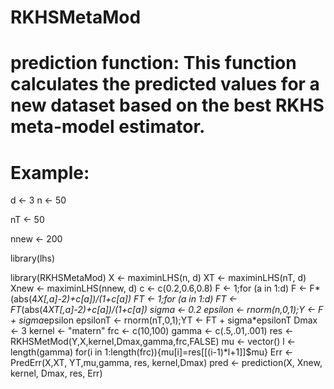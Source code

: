 # RKHSMetaMod
# prediction function: This function calculates the predicted values for a new dataset based on the best RKHS meta-model estimator. 
# Example:
d <- 3
n <- 50

nT <- 50

nnew <- 200

library(lhs)

library(RKHSMetaMod)
X <- maximinLHS(n, d)
XT <- maximinLHS(nT, d)
Xnew <- maximinLHS(nnew, d)
c <- c(0.2,0.6,0.8)
F <- 1;for (a in 1:d) F <- F*(abs(4*X[,a]-2)+c[a])/(1+c[a])
FT <- 1;for (a in 1:d) FT <- FT*(abs(4*XT[,a]-2)+c[a])/(1+c[a])
sigma <- 0.2
epsilon <- rnorm(n,0,1);Y <- F + sigma*epsilon
epsilonT <- rnorm(nT,0,1);YT <- FT + sigma*epsilonT
Dmax <- 3
kernel <- "matern"
frc <- c(10,100)
gamma <- c(.5,.01,.001)
res <- RKHSMetMod(Y,X,kernel,Dmax,gamma,frc,FALSE)
mu <- vector()
l <- length(gamma)
for(i in 1:length(frc)){mu[i]=res[[(i-1)*l+1]]$mu}
Err <- PredErr(X,XT, YT,mu,gamma, res, kernel,Dmax)
pred <- prediction(X, Xnew, kernel, Dmax, res, Err)
